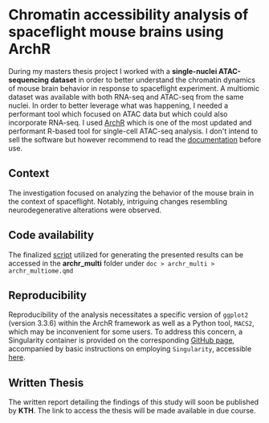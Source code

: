 # Chromatin accessibility analysis of spaceflight mouse brains using ArchR
During my masters thesis project I worked with a **single-nuclei ATAC-sequencing dataset** in order to better understand the chromatin dynamics of mouse brain behavior in response to spaceflight experiment.
A multiomic dataset was available with both RNA-seq and ATAC-seq from the same nuclei. In order to better leverage what was happening, I needed a performant tool which focused on ATAC data but which could also incorporate RNA-seq.
I used [ArchR](https://github.com/GreenleafLab/ArchR) which is one of the most updated and performant R-based tool for single-cell ATAC-seq analysis. I don't intend to sell the software but however recommend to read the [documentation](https://www.archrproject.com/) before use.

## Context
The investigation focused on analyzing the behavior of the mouse brain in the context of spaceflight. Notably, intriguing changes resembling neurodegenerative alterations were observed.

## Code availability
The finalized [script](https://github.com/rmauron/masters_project/blob/main/doc/archr_multi/archr_multiome.qmd) utilized for generating the presented results can be accessed in the **archr_multi** folder under ```doc > archr_multi > archr_multiome.qmd```

## Reproducibility
Reproducibility of the analysis necessitates a specific version of ```ggplot2``` (version 3.3.6) within the ArchR framework as well as a Python tool, ```MACS2```, which may be inconvenient for some users. To address this concern, a Singularity container is provided on the corresponding [GitHub page](https://github.com/rmauron/Singularity/tree/main/ArchR), accompanied by basic instructions on employing ```Singularity```, accessible [here](https://github.com/rmauron/Singularity/tree/main).

## Written Thesis
The written report detailing the findings of this study will soon be published by **KTH**. The link to access the thesis will be made available in due course.
